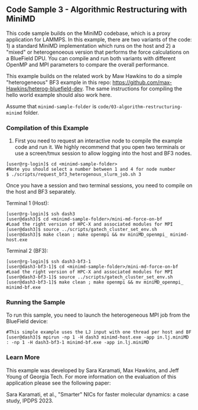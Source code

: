## Code Sample 3 - Algorithmic Restructuring with MiniMD

This code sample builds on the MiniMD codebase, which is a proxy application for LAMMPS. In this example, there are two variants of the code: 1) a standard MiniMD implementation which runs on the host and 2) a "mixed" or heterogenoeous version that performs the force calculations on a BlueField DPU. You can compile and run both variants with different OpenMP and MPI parameters to compare the overall performance.  

This example builds on the related work by Maw Hawkins to do a simple "heterogeneous" BF3 example in this repo: <https://github.com/max-Hawkins/heterog-bluefield-dev>. The same instructions for compiling the hello world example should also work here.

Assume that `minimd-sample-folder` is `code/03-algorithm-restructuring-minimd` folder.

### Compilation of this Example

1) First you need to request an interactive node to compile the example code and run it. We highly recommend that you open two terminals or use a screen/tmux session to allow logging into the host and BF3 nodes.

```
[user@rg-login]$ cd <minimd-sample-folder>
#Note you should select a number between 1 and 4 for node number
$ ./scripts/request_bf3_heterogenous_slurm_job.sh 3
```

Once you have a session and two terminal sessions, you need to compile on the host and BF3 separately.

Terminal 1 (Host):

```
[user@rg-login]$ ssh dash3
[user@dash3]$ cd <minimd-sample-folder>/mini-md-force-on-bf
#Load the right version of HPC-X and associated modules for MPI
[user@dash3]$ source ../scripts/gatech_cluster_set_env.sh
[user@dash3]$ make clean ; make openmpi && mv miniMD_openmpi_ minimd-host.exe
```

Terminal 2 (BF3):

```
[user@rg-login]$ ssh dash3-bf3-1
[user@dash3-bf3-1]$ cd <minimd-sample-folder>/mini-md-force-on-bf
#Load the right version of HPC-X and associated modules for MPI
[user@dash3-bf3-1]$ source ../scripts/gatech_cluster_set_env.sh
[user@dash3-bf3-1]$ make clean ; make openmpi && mv miniMD_openmpi_ minimd-bf.exe
```

### Running the Sample

To run this sample, you need to launch the heterogeneous MPI job from the BlueField device:

```
#This simple example uses the LJ input with one thread per host and BF
[user@dash3]$ mpirun -np 1 -H dash3 minimd-host.exe -app in.lj.miniMD : -np 1 -H dash3-bf3-1 minimd-bf.exe -app in.lj.miniMD
```

### Learn More

This example was developed by Sara Karamati, Max Hawkins, and Jeff Young of Georgia Tech. For more information on the evaluation of this application please see the following paper:

Sara Karamati, et al., "Smarter" NICs for faster molecular dynamics: a case study, IPDPS 2023.

